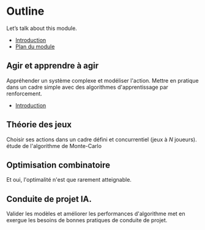 # Outline

Let’s talk about this module.

* [Introduction](README.md)                                  <!--Guillaume-->
* [Plan du module](SUMMARY.md)

## Agir et apprendre à agir                             <!--Guillaume-->

Appréhender un système complexe et modéliser l'action. Mettre en pratique dans un cadre simple avec des algorithmes d'apprentissage par renforcement.

* [Introduction](aaa/bonbenyapuka.md)

## Théorie des jeux

Choisir ses actions dans un cadre défini et concurrentiel (jeux à *N* joueurs). étude  de l'algorithme de Monte-Carlo

## Optimisation combinatoire

Et oui, l'optimalité n'est que rarement atteignable.

## Conduite de projet IA.

Valider les modèles et améliorer les performances d'algorithme met en exergue les besoins de bonnes pratiques de conduite de projet.

